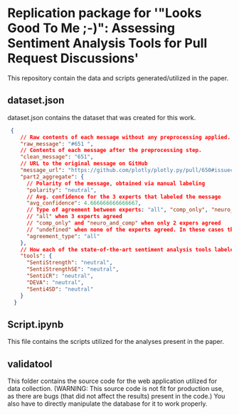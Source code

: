 # Replication package for '"Looks Good To Me ;-)": Assessing Sentiment Analysis Tools for Pull Request Discussions'

This repository contain the data and scripts generated/utilized in the paper.

## dataset.json

dataset.json contains the dataset that was created for this work.

```json
 {
    // Raw contents of each message without any preprocessing applied.
    "raw_message": "#651 ",
    // Contents of each message after the preprocessing step.
    "clean_message": "651",
    // URL to the original message on GitHub
    "message_url": "https://github.com/plotly/plotly.py/pull/650#issuecomment-270786907",
    "part2_aggregate": {
      // Polarity of the message, obtained via manual labeling
      "polarity": "neutral",
      // Avg. confidence for the 3 experts that labeled the message
      "avg_confidence": 4.666666666666667,
      // Type of agreement between experts: "all", "comp_only", "neuro_and_comp", "undefined"
      // "all" when 3 experts agreed
      // "comp_only" and "neuro_and_comp" when only 2 expers agreed
      // "undefined" when none of the experts agreed. In these cases there is an additional field "discussion_polarity" in the root of the object, which is the polarity of the messages that was agreed by the experts in the post-labeling discussions, as described in the paper.
      "agreement_type": "all"
    },
    // How each of the state-of-the-art sentiment analysis tools labeled the message.
    "tools": {
      "SentiStrength": "neutral",
      "SentiStrengthSE": "neutral",
      "SentiCR": "neutral",
      "DEVA": "neutral",
      "Senti4SD": "neutral"
    }
  }
```

## Script.ipynb

This file contains the scripts utilized for the analyses present in the paper.

## validatool

This folder contains the source code for the web application utilized for data collection. (WARNING: This source code is not fit for production use, as there are bugs (that did not affect the results) present in the code.) You also have to directly manipulate the database for it to work properly.
